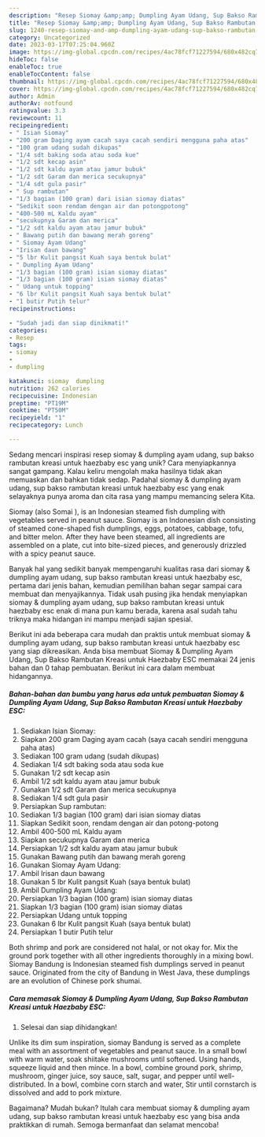 ```yaml
---
description: "Resep Siomay &amp;amp; Dumpling Ayam Udang, Sup Bakso Rambutan Kreasi untuk Haezbaby ESC yang Mantap"
title: "Resep Siomay &amp;amp; Dumpling Ayam Udang, Sup Bakso Rambutan Kreasi untuk Haezbaby ESC yang Mantap"
slug: 1240-resep-siomay-and-amp-dumpling-ayam-udang-sup-bakso-rambutan-kreasi-untuk-haezbaby-esc-yang-mantap
category: Uncategorized
date: 2023-03-17T07:25:04.960Z
image: https://img-global.cpcdn.com/recipes/4ac78fcf71227594/680x482cq70/siomay-dumpling-ayam-udang-sup-bakso-rambutan-kreasi-untuk-haezbaby-esc-foto-resep-utama.jpg
hideToc: false
enableToc: true
enableTocContent: false
thumbnail: https://img-global.cpcdn.com/recipes/4ac78fcf71227594/680x482cq70/siomay-dumpling-ayam-udang-sup-bakso-rambutan-kreasi-untuk-haezbaby-esc-foto-resep-utama.jpg
cover: https://img-global.cpcdn.com/recipes/4ac78fcf71227594/680x482cq70/siomay-dumpling-ayam-udang-sup-bakso-rambutan-kreasi-untuk-haezbaby-esc-foto-resep-utama.jpg
author: Admin
authorAv: notfound
ratingvalue: 3.3
reviewcount: 11
recipeingredient:
- " Isian Siomay"
- "200 gram Daging ayam cacah saya cacah sendiri mengguna paha atas"
- "100 gram udang sudah dikupas"
- "1/4 sdt baking soda atau soda kue"
- "1/2 sdt kecap asin"
- "1/2 sdt kaldu ayam atau jamur bubuk"
- "1/2 sdt Garam dan merica secukupnya"
- "1/4 sdt gula pasir"
- " Sup rambutan"
- "1/3 bagian (100 gram) dari isian siomay diatas"
- "Sedikit soon rendam dengan air dan potongpotong"
- "400-500 mL Kaldu ayam"
- "secukupnya Garam dan merica"
- "1/2 sdt kaldu ayam atau jamur bubuk"
- " Bawang putih dan bawang merah goreng"
- " Siomay Ayam Udang"
- "Irisan daun bawang"
- "5 lbr Kulit pangsit Kuah saya bentuk bulat"
- " Dumpling Ayam Udang"
- "1/3 bagian (100 gram) isian siomay diatas"
- "1/3 bagian (100 gram) isian siomay diatas"
- " Udang untuk topping"
- "6 lbr Kulit pangsit Kuah saya bentuk bulat"
- "1 butir Putih telur"
recipeinstructions:

- "Sudah jadi dan siap dinikmati!"
categories:
- Resep
tags:
- siomay
- 
- dumpling

katakunci: siomay  dumpling 
nutrition: 262 calories
recipecuisine: Indonesian
preptime: "PT19M"
cooktime: "PT50M"
recipeyield: "1"
recipecategory: Lunch

---
```





Sedang mencari inspirasi resep siomay &amp; dumpling ayam udang, sup bakso rambutan kreasi untuk haezbaby esc yang unik? Cara menyiapkannya sangat gampang. Kalau keliru mengolah maka hasilnya tidak akan memuaskan dan bahkan tidak sedap. Padahal siomay &amp; dumpling ayam udang, sup bakso rambutan kreasi untuk haezbaby esc yang enak selayaknya punya aroma dan cita rasa yang mampu memancing selera Kita.





Siomay (also Somai ), is an Indonesian steamed fish dumpling with vegetables served in peanut sauce. Siomay is an Indonesian dish consisting of steamed cone-shaped fish dumplings, eggs, potatoes, cabbage, tofu, and bitter melon. After they have been steamed, all ingredients are assembled on a plate, cut into bite-sized pieces, and generously drizzled with a spicy peanut sauce.

Banyak hal yang sedikit banyak mempengaruhi kualitas rasa dari siomay &amp; dumpling ayam udang, sup bakso rambutan kreasi untuk haezbaby esc, pertama dari jenis bahan, kemudian pemilihan bahan segar sampai cara membuat dan menyajikannya. Tidak usah pusing jika hendak menyiapkan siomay &amp; dumpling ayam udang, sup bakso rambutan kreasi untuk haezbaby esc enak di mana pun kamu berada, karena asal sudah tahu triknya maka hidangan ini mampu menjadi sajian spesial.






Berikut ini ada beberapa cara mudah dan praktis untuk membuat siomay &amp; dumpling ayam udang, sup bakso rambutan kreasi untuk haezbaby esc yang siap dikreasikan. Anda bisa membuat Siomay &amp; Dumpling Ayam Udang, Sup Bakso Rambutan Kreasi untuk Haezbaby ESC memakai 24 jenis bahan dan 0 tahap pembuatan. Berikut ini cara dalam membuat hidangannya.

<!--inarticleads1-->

##### Bahan-bahan dan bumbu yang harus ada untuk pembuatan Siomay &amp; Dumpling Ayam Udang, Sup Bakso Rambutan Kreasi untuk Haezbaby ESC:

1. Sediakan  Isian Siomay:
1. Siapkan 200 gram Daging ayam cacah (saya cacah sendiri mengguna paha atas)
1. Sediakan 100 gram udang (sudah dikupas)
1. Sediakan 1/4 sdt baking soda atau soda kue
1. Gunakan 1/2 sdt kecap asin
1. Ambil 1/2 sdt kaldu ayam atau jamur bubuk
1. Gunakan 1/2 sdt Garam dan merica secukupnya
1. Sediakan 1/4 sdt gula pasir
1. Persiapkan  Sup rambutan:
1. Sediakan 1/3 bagian (100 gram) dari isian siomay diatas
1. Siapkan Sedikit soon, rendam dengan air dan potong-potong
1. Ambil 400-500 mL Kaldu ayam
1. Siapkan secukupnya Garam dan merica
1. Persiapkan 1/2 sdt kaldu ayam atau jamur bubuk
1. Gunakan  Bawang putih dan bawang merah goreng
1. Gunakan  Siomay Ayam Udang:
1. Ambil Irisan daun bawang
1. Gunakan 5 lbr Kulit pangsit Kuah (saya bentuk bulat)
1. Ambil  Dumpling Ayam Udang:
1. Persiapkan 1/3 bagian (100 gram) isian siomay diatas
1. Siapkan 1/3 bagian (100 gram) isian siomay diatas
1. Persiapkan  Udang untuk topping
1. Gunakan 6 lbr Kulit pangsit Kuah (saya bentuk bulat)
1. Persiapkan 1 butir Putih telur


Both shrimp and pork are considered not halal, or not okay for. Mix the ground pork together with all other ingredients thoroughly in a mixing bowl. Siomay Bandung is Indonesian steamed fish dumplings served in peanut sauce. Originated from the city of Bandung in West Java, these dumplings are an evolution of Chinese pork shumai. 

<!--inarticleads2-->

##### Cara memasak Siomay &amp; Dumpling Ayam Udang, Sup Bakso Rambutan Kreasi untuk Haezbaby ESC:


1. Selesai dan siap dihidangkan!

Unlike its dim sum inspiration, siomay Bandung is served as a complete meal with an assortment of vegetables and peanut sauce. In a small bowl with warm water, soak shiitake mushrooms until softened. Using hands, squeeze liquid and then mince. In a bowl, combine ground pork, shrimp, mushroom, ginger juice, soy sauce, salt, sugar, and pepper until well-distributed. In a bowl, combine corn starch and water, Stir until cornstarch is dissolved and add to pork mixture. 

Bagaimana? Mudah bukan? Itulah cara membuat siomay &amp; dumpling ayam udang, sup bakso rambutan kreasi untuk haezbaby esc yang bisa anda praktikkan di rumah. Semoga bermanfaat dan selamat mencoba!
